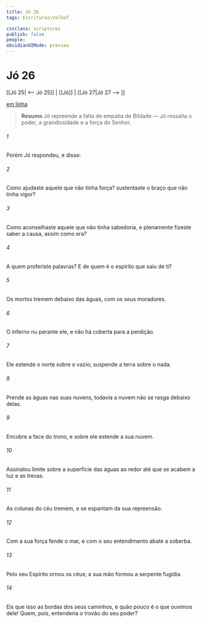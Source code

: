 ```yaml
---
title: Jó 26
tags: Escrituras\VelhoT

cssclass: scriptures
publish: false
people:
obsidianUIMode: preview
---
```


# Jó 26
[[Jó 25| <-- Jó 25]] | [[Jó]] | [[Jó 27|Jó 27 --> ]]

[em linha](https://churchofjesuschrist.org/study/scriptures/ot/job/26?lang=por)

> __Resumo__
Jó repreende a falta de empatia de Bildade — Jó ressalta o poder, a grandiosidade e a força do Senhor.

###### 1 
Porém Jó respondeu, e disse:

###### 2 
Como ajudaste aquele que não tinha força?  sustentaste o braço que não tinha vigor?

###### 3 
Como aconselhaste aquele que não tinha sabedoria, e plenamente  fizeste saber a causa, assim como era?

###### 4 
A quem proferiste palavras? E de quem é o espírito que saiu de ti?

###### 5 
Os mortos tremem debaixo das águas, com os seus moradores.

###### 6 
O inferno  nu perante ele, e não há coberta para a perdição.

###### 7 
Ele estende o norte sobre o vazio; suspende a terra sobre o nada.

###### 8 
Prende as águas nas suas nuvens, todavia a nuvem não se rasga debaixo delas.

###### 9 
Encobre a face do  trono, e sobre ele estende a sua nuvem.

###### 10 
Assinalou limite sobre a superfície das águas ao redor  até que se acabem a luz e as trevas.

###### 11 
As colunas do céu tremem, e se espantam da sua repreensão.

###### 12 
Com a sua força fende o mar, e com o seu entendimento abate a soberba.

###### 13 
Pelo seu Espírito ornou os céus; a sua mão formou a serpente fugidia.

###### 14 
Eis que isso  as bordas dos seus caminhos, e quão pouco é o que ouvimos dele! Quem, pois, entenderia o trovão do seu poder?

